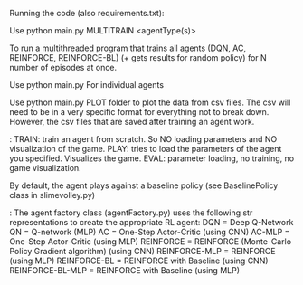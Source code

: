 Running the code (also requirements.txt):

Use
    python main.py MULTITRAIN <number of episodes> <agentType(s)>

To run a multithreaded program that trains all
agents (DQN, AC, REINFORCE, REINFORCE-BL) (+ gets results for random policy)
for N number of episodes at once.

Use
    python main.py <setting> <number of episodes> <agentType>
For individual agents

Use
    python main.py PLOT folder <csv files>
    to plot the data from csv files. The csv will need to be in a
    very specific format for everything not to break down. However,
    the csv files that are saved after training an agent work.

<settings>:
    TRAIN: train an agent from scratch. So NO loading parameters and NO
            visualization of the game.
    PLAY: tries to load the parameters of the agent you specified. Visualizes
            the game.
    EVAL: parameter loading, no training, no game visualization.

By default, the agent plays against a baseline policy (see BaselinePolicy
    class in slimevolley.py)

<agentTypes>:
The agent factory class (agentFactory.py) uses the following str representations
to create the appropriate RL agent:
DQN = Deep Q-Network
QN = Q-network (MLP)
AC = One-Step Actor-Critic (using CNN)
AC-MLP = One-Step Actor-Critic (using MLP)
REINFORCE = REINFORCE (Monte-Carlo Policy Gradient algorithm) (using CNN)
REINFORCE-MLP = REINFORCE (using MLP)
REINFORCE-BL = REINFORCE with Baseline (using CNN)
REINFORCE-BL-MLP = REINFORCE with Baseline (using MLP)


